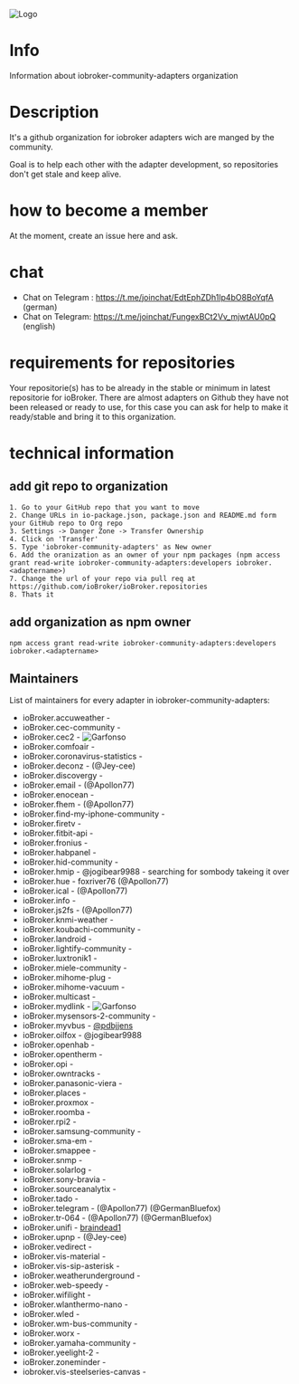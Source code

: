 ![Logo](https://avatars1.githubusercontent.com/u/46189175?s=400&u=44752d5acd9de2cacf9ded7cdab819cd099a7213&v=4)

# Info
Information about iobroker-community-adapters organization

# Description
It's a github organization for iobroker adapters wich are manged by the community.

Goal is to help each other with the adapter development, so repositories don't get stale and keep alive.

# how to become a member

At the moment, create an issue here and ask.

# chat 

- Chat on Telegram : https://t.me/joinchat/EdtEphZDh1lp4bO8BoYqfA (german)
- Chat on Telegram: https://t.me/joinchat/FungexBCt2Vv_mjwtAU0pQ (english)

# requirements for repositories

Your repositorie(s) has to be already in the stable or minimum in latest repositorie for ioBroker. There are almost adapters on Github they have not been released or ready to use, for this case you can ask for help to make it ready/stable and bring it to this organization.

# technical information

## add git repo to organization

    1. Go to your GitHub repo that you want to move
    2. Change URLs in io-package.json, package.json and README.md form your GitHub repo to Org repo 
    3. Settings -> Danger Zone -> Transfer Ownership
    4. Click on 'Transfer'
    5. Type 'iobroker-community-adapters' as New owner
    6. Add the oranization as an owner of your npm packages (npm access grant read-write iobroker-community-adapters:developers iobroker.<adaptername>)
    7. Change the url of your repo via pull req at https://github.com/ioBroker/ioBroker.repositories
    8. Thats it

## add organization as npm owner

    npm access grant read-write iobroker-community-adapters:developers iobroker.<adaptername>

## Maintainers
List of maintainers for every adapter in iobroker-community-adapters:

* ioBroker.accuweather - 
* ioBroker.cec-community - 
* ioBroker.cec2 - ![Garfonso](https://github.com/Garfonso/)
* ioBroker.comfoair - 
* ioBroker.coronavirus-statistics - 
* ioBroker.deconz - (@Jey-cee)
* ioBroker.discovergy - 
* ioBroker.email - (@Apollon77)
* ioBroker.enocean - 
* ioBroker.fhem - (@Apollon77)
* ioBroker.find-my-iphone-community - 
* ioBroker.firetv - 
* ioBroker.fitbit-api - 
* ioBroker.fronius - 
* ioBroker.habpanel - 
* ioBroker.hid-community - 
* ioBroker.hmip - @jogibear9988 - searching for sombody takeing it over
* ioBroker.hue - foxriver76 (@Apollon77)
* ioBroker.ical - (@Apollon77)
* ioBroker.info -
* ioBroker.js2fs - (@Apollon77)
* ioBroker.knmi-weather - 
* ioBroker.koubachi-community - 
* ioBroker.landroid - 
* ioBroker.lightify-community - 
* ioBroker.luxtronik1 - 
* ioBroker.miele-community - 
* ioBroker.mihome-plug - 
* ioBroker.mihome-vacuum - 
* ioBroker.multicast - 
* ioBroker.mydlink - ![Garfonso](https://github.com/Garfonso/)
* ioBroker.mysensors-2-community - 
* ioBroker.myvbus - [@pdbjjens](https://github.com/pdbjjens/)
* ioBroker.oilfox - @jogibear9988
* ioBroker.openhab - 
* ioBroker.opentherm - 
* ioBroker.opi - 
* ioBroker.owntracks - 
* ioBroker.panasonic-viera - 
* ioBroker.places - 
* ioBroker.proxmox - 
* ioBroker.roomba - 
* ioBroker.rpi2 - 
* ioBroker.samsung-community - 
* ioBroker.sma-em - 
* ioBroker.smappee - 
* ioBroker.snmp - 
* ioBroker.solarlog - 
* ioBroker.sony-bravia - 
* ioBroker.sourceanalytix - 
* ioBroker.tado - 
* ioBroker.telegram - (@Apollon77) (@GermanBluefox)
* ioBroker.tr-064 - (@Apollon77) (@GermanBluefox)
* ioBroker.unifi - [braindead1](https://github.com/braindead1/)
* ioBroker.upnp - (@Jey-cee)
* ioBroker.vedirect - 
* ioBroker.vis-material - 
* ioBroker.vis-sip-asterisk - 
* ioBroker.weatherunderground - 
* ioBroker.web-speedy - 
* ioBroker.wifilight - 
* ioBroker.wlanthermo-nano - 
* ioBroker.wled - 
* ioBroker.wm-bus-community - 
* ioBroker.worx - 
* ioBroker.yamaha-community - 
* ioBroker.yeelight-2 - 
* ioBroker.zoneminder - 
* iobroker.vis-steelseries-canvas - 
